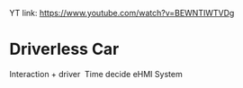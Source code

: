 YT link:
https://www.youtube.com/watch?v=BEWNTIWTVDg

# Driverless Car
Interaction + driver 
Time decide
eHMI System